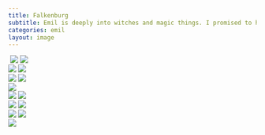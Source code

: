 ```yaml
---
title: Falkenburg
subtitle: Emil is deeply into witches and magic things. I promised to him, we would visit an old "witches castle," in our case Falkenburg, near Berlebeck. We had a wonderful time on that Sunday morning.
categories: emil
layout: image
---
```

<div class="breakout">
<img src="/i/IMG_0809.jpg" alt="">

<img class="mrt-3" src="/i/IMG_0812.jpg"/>

<img class="mrt-3" src="/i/IMG_0816.jpg"/>

<section class="x-12">
<img class="md:xx-6 mrt-3" src="/i/IMG_0821.jpg"/>
<img class="md:xx-6 mrt-3" src="/i/IMG_0832.jpg"/>
</section>

<section class="x-12">
<img class="md:xx-6 mrt-3" src="/i/IMG_0845.jpg"/>
<img class="md:xx-6 mrt-3" src="/i/IMG_0846.jpg"/>
</section>

<img class="mrt-3" src="/i/IMG_0856.jpg"/>

<section class="x-12">
<img class="md:xx-6 mrt-3" src="/i/IMG_0848.jpg"/>
<img class="md:xx-6 mrt-3" src="/i/IMG_0861.jpg"/>
</section>

<section class="x-12">
<img class="md:xx-6 mrt-3" src="/i/IMG_0869.jpg"/>
<img class="md:xx-6 mrt-3" src="/i/IMG_0871.jpg"/>
</section>

<section class="x-12">
<img class="md:xx-6 mrt-3" src="/i/IMG_0878.jpg"/>
<img class="md:xx-6 mrt-3" src="/i/IMG_0879.jpg"/>
</section>

<img class="mrt-3" src="/i/IMG_0883.jpg"/>
</div>
